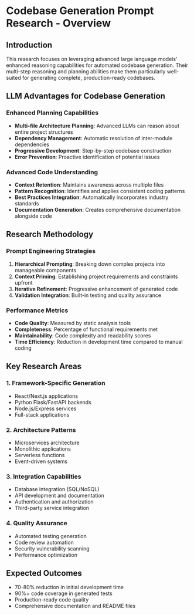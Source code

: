 # Codebase Generation Prompt Research - Overview

## Introduction
This research focuses on leveraging advanced large language models' enhanced reasoning capabilities for automated codebase generation. Their multi-step reasoning and planning abilities make them particularly well-suited for generating complete, production-ready codebases.

## LLM Advantages for Codebase Generation

### Enhanced Planning Capabilities
- **Multi-file Architecture Planning**: Advanced LLMs can reason about entire project structures
- **Dependency Management**: Automatic resolution of inter-module dependencies
- **Progressive Development**: Step-by-step codebase construction
- **Error Prevention**: Proactive identification of potential issues

### Advanced Code Understanding
- **Context Retention**: Maintains awareness across multiple files
- **Pattern Recognition**: Identifies and applies consistent coding patterns
- **Best Practices Integration**: Automatically incorporates industry standards
- **Documentation Generation**: Creates comprehensive documentation alongside code

## Research Methodology

### Prompt Engineering Strategies
1. **Hierarchical Prompting**: Breaking down complex projects into manageable components
2. **Context Priming**: Establishing project requirements and constraints upfront
3. **Iterative Refinement**: Progressive enhancement of generated code
4. **Validation Integration**: Built-in testing and quality assurance

### Performance Metrics
- **Code Quality**: Measured by static analysis tools
- **Completeness**: Percentage of functional requirements met
- **Maintainability**: Code complexity and readability scores
- **Time Efficiency**: Reduction in development time compared to manual coding

## Key Research Areas

### 1. Framework-Specific Generation
- React/Next.js applications
- Python Flask/FastAPI backends
- Node.js/Express services
- Full-stack applications

### 2. Architecture Patterns
- Microservices architecture
- Monolithic applications
- Serverless functions
- Event-driven systems

### 3. Integration Capabilities
- Database integration (SQL/NoSQL)
- API development and documentation
- Authentication and authorization
- Third-party service integration

### 4. Quality Assurance
- Automated testing generation
- Code review automation
- Security vulnerability scanning
- Performance optimization

## Expected Outcomes
- 70-80% reduction in initial development time
- 90%+ code coverage in generated tests
- Production-ready code quality
- Comprehensive documentation and README files